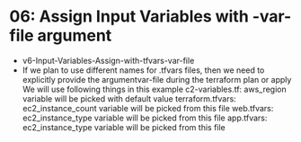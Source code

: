 # 06: Assign Input Variables with -var-file argument
- v6-Input-Variables-Assign-with-tfvars-var-file
- If we plan to use different names for .tfvars files, then we need to explicitly provide the argumentvar-file during the terraform plan or apply
We will use following things in this example
c2-variables.tf: aws_region variable will be picked with default value
terraform.tfvars: ec2_instance_count variable will be picked from this file
web.tfvars: ec2_instance_type variable will be picked from this file
app.tfvars: ec2_instance_type variable will be picked from this file